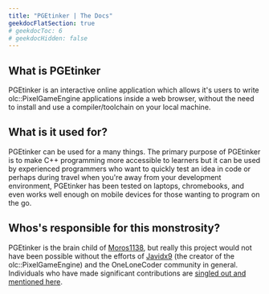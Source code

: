 ```yaml
---
title: "PGEtinker | The Docs"
geekdocFlatSection: true
# geekdocToc: 6
# geekdocHidden: false
---
```

 

## What is PGEtinker

PGEtinker is an interactive online application which allows it's users to write
olc::PixelGameEngine applications inside a web browser, without the need to install
and use a compiler/toolchain on your local machine.

## What is it used for?

PGEtinker can be used for a many things. The primary purpose of PGEtinker is to
make C++ programming more accessible to learners but it can be used by experienced
programmers who want to quickly test an idea in code or perhaps during travel when
you're away from your development environment, PGEtinker has been tested on laptops,
chromebooks, and even works well enough on mobile devices for those wanting to
program on the go.


## Whos's responsible for this monstrosity?

PGEtinker is the brain child of
<a class="gdoc-markdown__link" href="https://github.com/Moros1138" target="_blank">Moros1138</a>,
but really this project would not have been possible without the efforts of
<a class="gdoc-markdown__link" href="https://www.youtube.com/@Javidx9" target="_blank">Javidx9</a>
(the creator of the olc::PixelGameEngine)
and the OneLoneCoder community in general. Individuals who have made significant
contributions are [singled out and mentioned here](docs/credits/).

